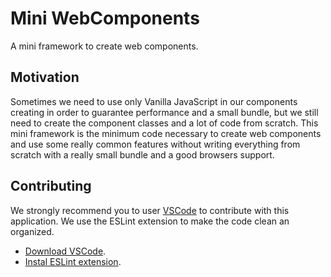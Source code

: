 # Mini WebComponents

A mini framework to create web components.

## Motivation

Sometimes we need to use only Vanilla JavaScript in our components creating in order to guarantee performance and a small bundle, but we still need to create the component classes and a lot of code from scratch. This mini framework is the minimum code necessary to create web components and use some really common features without writing everything from scratch with a really small bundle and a good browsers support.

## Contributing

We strongly recommend you to user [VSCode](https://code.visualstudio.com/) to contribute with this application. We use the ESLint extension to make the code clean an organized.

- [Download VSCode](https://code.visualstudio.com/download).
- [Instal ESLint extension](https://marketplace.visualstudio.com/items?itemName=dbaeumer.vscode-eslint).
